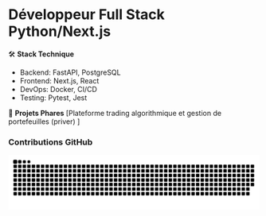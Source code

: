 # Développeur Full Stack Python/Next.js

🛠 **Stack Technique**
- Backend: FastAPI, PostgreSQL
- Frontend: Next.js, React
- DevOps: Docker, CI/CD
- Testing: Pytest, Jest

🌟 **Projets Phares**
[Plateforme trading algorithmique et gestion de portefeuilles (priver) ]

### Contributions GitHub
<picture>
  <source media="(prefers-color-scheme: dark)" srcset="https://raw.githubusercontent.com/platane/platane/output/github-contribution-grid-snake-dark.svg">
  <source media="(prefers-color-scheme: light)" srcset="https://raw.githubusercontent.com/platane/platane/output/github-contribution-grid-snake.svg">
  <img alt="github contribution grid snake animation" src="https://raw.githubusercontent.com/platane/platane/output/github-contribution-grid-snake.svg">
</picture>
